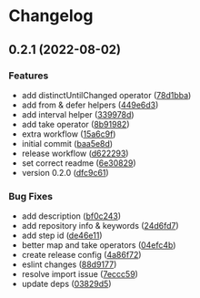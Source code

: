 # Changelog

## 0.2.1 (2022-08-02)


### Features

* add distinctUntilChanged operator ([78d1bba](https://github.com/infodusha/rxts/commit/78d1bbabf413bb4f3e103430549e4aeae4d62d52))
* add from & defer helpers ([449e6d3](https://github.com/infodusha/rxts/commit/449e6d383dedd027b0ed0ddce6608b506a8b2206))
* add interval helper ([339978d](https://github.com/infodusha/rxts/commit/339978d18dda8a218472a702859d3803d6404a02))
* add take operator ([8b91982](https://github.com/infodusha/rxts/commit/8b919824b3e0856164538bfee45f3c78d9f3fa6e))
* extra workflow ([15a6c9f](https://github.com/infodusha/rxts/commit/15a6c9f471bad7c451dcdfe7c45f9b7f98045bad))
* initial commit ([baa5e8d](https://github.com/infodusha/rxts/commit/baa5e8d61a18af90aa1de3e6416b56a5ead447b0))
* release workflow ([d622293](https://github.com/infodusha/rxts/commit/d622293891cca32595c03437c2f94e371482b385))
* set correct readme ([6e30829](https://github.com/infodusha/rxts/commit/6e30829b2f97e7c04c430776d4f82b8e3c0729be))
* version 0.2.0 ([dfc9c61](https://github.com/infodusha/rxts/commit/dfc9c6135999d8d4bdefbb5b5c61e1d008c3f04e))


### Bug Fixes

* add description ([bf0c243](https://github.com/infodusha/rxts/commit/bf0c24374d9fbd882abf01e66dbffa0469284246))
* add repository info & keywords ([24d6fd7](https://github.com/infodusha/rxts/commit/24d6fd70c4646d2f6ccf14d34ca5e9e3d78acbd7))
* add step id ([de46e11](https://github.com/infodusha/rxts/commit/de46e1163d174530eea2368656dcbf80f0e6b6a7))
* better map and take operators ([04efc4b](https://github.com/infodusha/rxts/commit/04efc4be52543148e1a37ae4709d884695963500))
* create release config ([4a86f72](https://github.com/infodusha/rxts/commit/4a86f725029de35c1ccf4d69d35d57169ad7988e))
* eslint changes ([88d9177](https://github.com/infodusha/rxts/commit/88d91779ac286fb2c698b88b1cf4d0bdc9e71022))
* resolve import issue ([7eccc59](https://github.com/infodusha/rxts/commit/7eccc5990ec4d1e3fa1c987c35b99eff44f2e91c))
* update deps ([03829d5](https://github.com/infodusha/rxts/commit/03829d5e4952339b23f725386d20e7be09a2aa4c))
